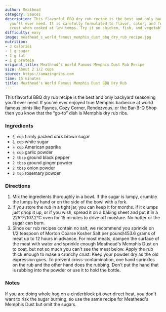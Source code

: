 ```yaml
---
author: Meathead
category: Sauces
description: This flavorful BBQ dry rub recipe is the best and only backyard seasoning
  you’ll ever need. It is carefully formulated to flavor, color, and form the proper
  crust when cooked at low temps. Try it on chicken, fish, and vegetables too.
difficulty: easy
image: meathead_s_world_famous_memphis_dust_bbq_dry_rub_recipe.jpg
nutrition:
- 3 calories
- 1 g sugar
- 1 g fat
- 1 g protein
original_title: Meathead’s World Famous Memphis Dust Rub Recipe
size: About 2 1/2 cups
source: https://amazingribs.com
time: 15 minutes
title: Meathead's World Famous Memphis Dust BBQ Dry Rub
---
```

This flavorful BBQ dry rub recipe is the best and only backyard seasoning you’ll ever need. If you’ve ever enjoyed true Memphis barbecue at world famous joints like Paynes, Cozy Corner, Rendezvous, or the Bar-B-Q Shop then you know that the “go-to” dish is Memphis dry rub ribs. 

### Ingredients

* `¾ cup` firmly packed dark brown sugar
* `¾ cup` white sugar
* `½ cup` American paprika
* `¼ cup` garlic powder
* `2 tbsp` ground black pepper
* `2 tbsp` ground ginger powder
* `2 tbsp` onion powder
* `2 tsp` rosemary powder

### Directions

1. Mix the ingredients thoroughly in a bowl. If the sugar is lumpy, crumble the lumps by hand or on the side of the bowl with a fork. 
2. If you store the rub in a tight jar, you can keep it for months. If it clumps just chop it up, or if you wish, spread it on a baking sheet and put it in a 225°F/107.2°C oven for 15 minutes to drive off moisture. No hotter or the sugar can burn.
3. Since our rub recipes contain no salt, we recommend you sprinkle on 1/2 teaspoon of Morton Coarse Kosher Salt per pound/453.6 grams of meat up to 12 hours in advance. For most meats, dampen the surface of the meat with water and sprinkle enough Meathead's Memphis Dust on to coat, but not so much you can't see the meat below. Apply the rub thick enough to make a crunchy crust. Keep your powder dry as the old expression goes. To prevent cross-contamination, one hand sprinkles on the rub and the other hand does the rubbing. Don't put the hand that is rubbing into the powder or use it to hold the bottle.

### Notes

If you are doing whole hog on a cinderblock pit over direct heat, you don't want to risk the sugar burning, so use the same recipe for Meathead's Memphis Dust but omit the sugars.